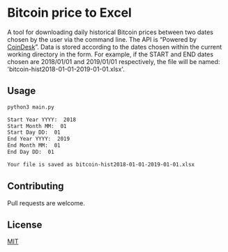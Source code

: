 # Bitcoin price to Excel

A tool for downloading daily historical Bitcoin prices between two dates chosen by the user via the command line.
The API  is “Powered by [CoinDesk](https://www.coindesk.com/price/bitcoin)”.
Data is stored according to the dates chosen within the current working directory in the form. For example, if the START and END dates chosen are 2018/01/01 and 2019/01/01 respectively, the file will be named: 'bitcoin-hist2018-01-01-2019-01-01.xlsx'.



## Usage

```bash
python3 main.py

Start Year YYYY:  2018
Start Month MM:  01
Start Day DD:  01
End Year YYYY:  2019
End Month MM:  01
End Day DD:  01

Your file is saved as bitcoin-hist2018-01-01-2019-01-01.xlsx

```

## Contributing
Pull requests are welcome.

## License
[MIT](https://choosealicense.com/licenses/mit/)
